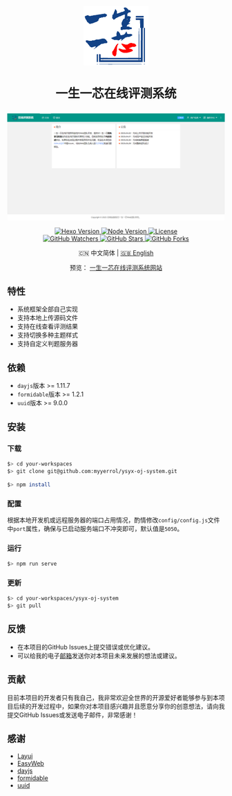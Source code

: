 <p align="center">
    <img alt="Logo" src="./public/img/logo.png" width="150">
</p>

<h1>
    <p align="center">一生一芯在线评测系统</p>
</h1>

![screenshot](./docs/screenshot.png)

<p align="center">
    <a title="Version" target="_blank" href="https://hexo.io">
        <img alt="Hexo Version" src="https://img.shields.io/badge/version-1.0.0-brightgreen" />
    </a>
    <a title="Node Version" target="_blank" href="https://nodejs.org">
        <img alt="Node Version" src="https://img.shields.io/badge/Node-%3E%3D16.19.1-blue" />
    </a>
    <a title="License" target="_blank" href="https://github.com/myyerrol/ysyx-oj-system/blob/master/LICENSE">
        <img alt="License" src="https://img.shields.io/github/license/myyerrol/ysyx-oj-system.svg" />
    </a>
    <br/>
    <a title="GitHub Watchers" target="_blank" href="https://github.com/myyerrol/ysyx-oj-system/watchers">
        <img alt="GitHub Watchers" src="https://img.shields.io/github/watchers/myyerrol/ysyx-oj-system.svg?label=Watchers&style=social" />
    </a>
    <a title="GitHub Stars" target="_blank" href="https://github.com/myyerrol/ysyx-oj-system/stargazers">
        <img alt="GitHub Stars" src="https://img.shields.io/github/stars/myyerrol/ysyx-oj-system.svg?label=Stars&style=social" />
    </a>
    <a title="GitHub Forks" target="_blank" href="https://github.com/myyerrol/ysyx-oj-system/network/members">
        <img alt="GitHub Forks" src="https://img.shields.io/github/forks/myyerrol/ysyx-oj-system.svg?label=Forks&style=social" />
    </a>
</p>

<p align="center">🇨🇳 中文简体  |  <a title="English" href="README.md">🇬🇧 English</a></p>

<p align="center">
    <span>预览：</span>
    <a target="_blank" href="https://github.com/myyerrol/ysyx-oj-system">一生一芯在线评测系统网站</a>
</p>

## 特性

- 系统框架全部自己实现
- 支持本地上传源码文件
- 支持在线查看评测结果
- 支持切换多种主题样式
- 支持自定义判题服务器

## 依赖

- `dayjs`版本 >= 1.11.7
- `formidable`版本 >= 1.2.1
- `uuid`版本 >= 9.0.0

## 安装

### 下载

  ```sh
  $> cd your-workspaces
  $> git clone git@github.com:myyerrol/ysyx-oj-system.git
  ```

  ```sh
  $> npm install
  ```

### 配置

根据本地开发机或远程服务器的端口占用情况，酌情修改`config/config.js`文件中`port`属性，确保与已启动服务端口不冲突即可，默认值是`5050`。

### 运行

  ```sh
  $> npm run serve
  ```

### 更新

```sh
$> cd your-workspaces/ysyx-oj-system
$> git pull
```

## 反馈

- 在本项目的GitHub Issues上提交错误或优化建议。
- 可以给我的电子[邮箱](mailto:myyerrol@126.com)发送你对本项目未来发展的想法或建议。

## 贡献

目前本项目的开发者只有我自己，我非常欢迎全世界的开源爱好者能够参与到本项目后续的开发过程中，如果你对本项目感兴趣并且愿意分享你的创意想法，请向我提交GitHub Issues或发送电子邮件，非常感谢！

## 感谢

- [Layui](https://layui.github.io)
- [EasyWeb](https://eleadmin.com)
- [dayjs](https://www.npmjs.com/package/dayjs)
- [formidable](https://www.npmjs.com/package/formidable)
- [uuid](https://www.npmjs.com/package/uuid)
